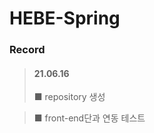 HEBE-Spring
===========
### __Record__
> #### __21.06.16__
> ■ repository 생성

> ■ front-end단과 연동 테스트
